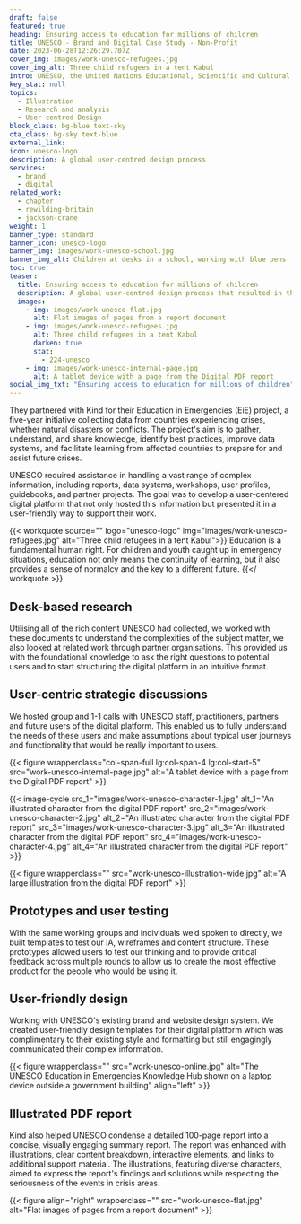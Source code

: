 ```yaml
---
draft: false
featured: true
heading: Ensuring access to education for millions of children
title: UNESCO - Brand and Digital Case Study - Non-Profit
date: 2023-06-28T12:26:29.707Z
cover_img: images/work-unesco-refugees.jpg
cover_img_alt: Three child refugees in a tent Kabul
intro: UNESCO, the United Nations Educational, Scientific and Cultural Organisation, promotes peace and security through international cooperation in education, sciences, culture, communication, and information. Their mission is to foster global citizens who are free of hate and intolerance, to provide quality education for all, and to strengthen bonds between nations through cultural heritage.
key_stat: null
topics:
  - Illustration
  - Research and analysis
  - User-centred Design
block_class: bg-blue text-sky
cta_class: bg-sky text-blue
external_link: 
icon: unesco-logo
description: A global user-centred design process
services:
  - brand
  - digital
related_work:
  - chapter
  - rewilding-britain
  - jackson-crane
weight: 1
banner_type: standard
banner_icon: unesco-logo
banner_img: images/work-unesco-school.jpg
banner_img_alt: Children at desks in a school, working with blue pens. One child is looking directly at the camera
toc: true
teaser:
  title: Ensuring access to education for millions of children
  description: A global user-centred design process that resulted in the delivery of a digital report and knowledge base to support governments in strengthening the systems that provide education, in preparation for emergencies such as conflict or natural disaster
  images:
    - img: images/work-unesco-flat.jpg
      alt: Flat images of pages from a report document
    - img: images/work-unesco-refugees.jpg
      alt: Three child refugees in a tent Kabul
      darken: true
      stat:
        - 224-unesco
    - img: images/work-unesco-internal-page.jpg
      alt: A tablet device with a page from the Digital PDF report
social_img_txt: "Ensuring access to education for millions of children"
---
```


<!-- Text left -->
<div class="w-full grid grid-cols-12 gap-x-2.5 gap-y-6 lg:gap-6 xl:gap-8">
  <div class="prose col-span-full lg:col-span-8">

  They partnered with Kind for their Education in Emergencies (EiE) project, a five-year initiative collecting data from countries experiencing crises, whether natural disasters or conflicts. The project's aim is to gather, understand, and share knowledge, identify best practices, improve data systems, and facilitate learning from affected countries to prepare for and assist future crises.

  UNESCO required assistance in handling a vast range of complex information, including reports, data systems, workshops, user profiles, guidebooks, and partner projects. The goal was to develop a user-centered digital platform that not only hosted this information but presented it in a user-friendly way to support their work.

  </div>
</div>

{{< workquote source="" logo="unesco-logo" img="images/work-unesco-refugees.jpg" alt="Three child refugees in a tent Kabul">}}
Education is a fundamental human right. For children and youth caught up in emergency situations, education not only means the continuity of learning, but it also provides a sense of normalcy and the key to a different future.
{{</ workquote >}}

<!-- Text right -->
<div class="w-full grid grid-cols-12 gap-x-2.5 gap-y-6 lg:gap-6 xl:gap-8">
  <div class="prose col-span-full lg:col-span-8 lg:col-start-5">

  ## Desk-based research

  Utilising all of the rich content UNESCO had collected, we worked with these documents to understand the complexities of the subject matter, we also looked at related work through partner organisations. This provided us with the foundational knowledge to ask the right questions to potential users and to start structuring the digital platform in an intuitive format.

  ## User-centric strategic discussions

  We hosted group and 1-1 calls with UNESCO staff, practitioners, partners and future users of the digital platform. This enabled us to fully understand the needs of these users and make assumptions about typical user journeys and functionality that would be really important to users.

  </div>
</div>


<div class="w-full grid grid-cols-12 gap-x-2.5 gap-y-6 lg:gap-6 xl:gap-8">
  {{< figure wrapperclass="col-span-full lg:col-span-4 lg:col-start-5" src="work-unesco-internal-page.jpg" alt="A tablet device with a page from the Digital PDF report" >}}

  <div class="flex items-center bg-white col-span-full lg:col-span-4">

  {{< image-cycle
    src_1="images/work-unesco-character-1.jpg"
    alt_1="An illustrated character from the digital PDF report"
    src_2="images/work-unesco-character-2.jpg"
    alt_2="An illustrated character from the digital PDF report"
    src_3="images/work-unesco-character-3.jpg"
    alt_3="An illustrated character from the digital PDF report"
    src_4="images/work-unesco-character-4.jpg"
    alt_4="An illustrated character from the digital PDF report" >}}

  </div>
</div>

{{< figure wrapperclass="" src="work-unesco-illustration-wide.jpg" alt="A large illustration from the digital PDF report" >}}

<!-- Text left -->
<div class="w-full grid grid-cols-12 gap-x-2.5 gap-y-6 lg:gap-6 xl:gap-8">
  <div class="prose col-span-full lg:col-span-8">

  ## Prototypes and user testing

  With the same working groups and individuals we’d spoken to directly, we built templates to test our IA, wireframes and content structure. These prototypes allowed users to test our thinking and to provide critical feedback across multiple rounds to allow us to create the most effective product for the people who would be using it.

  ## User-friendly design

  Working with UNESCO's existing brand and website design system. We created user-friendly design templates for their digital platform which was complimentary to their existing style and formatting but still engagingly communicated their complex information. 

  </div>
</div>

{{< figure wrapperclass="" src="work-unesco-online.jpg" alt="The UNESCO Education in Emergencies Knowledge Hub shown on a laptop device outside a government building" align="left" >}}

<!-- Text right -->
<div class="w-full grid grid-cols-12 gap-x-2.5 gap-y-6 lg:gap-6 xl:gap-8">
  <div class="prose col-span-full lg:col-span-8 lg:col-start-5">

  ## Illustrated PDF report

  Kind also helped UNESCO condense a detailed 100-page report into a concise, visually engaging summary report. The report was enhanced with illustrations, clear content breakdown, interactive elements, and links to additional support material. The illustrations, featuring diverse characters, aimed to express the report's findings and solutions while respecting the seriousness of the events in crisis areas.

  </div>
</div>

{{< figure align="right" wrapperclass="" src="work-unesco-flat.jpg" alt="Flat images of pages from a report document" >}}